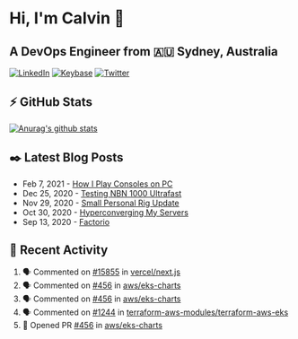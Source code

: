 # Hi, I'm Calvin 🍭
## A DevOps Engineer from 🇦🇺 Sydney, Australia</h3>

[![LinkedIn](https://img.shields.io/badge/-c–bui-0077B5?style=flat-square&labelColor=0077B5&logo=LinkedIn&logoColor=white)](https://www.linkedin.com/in/c-bui/)
[![Keybase](https://img.shields.io/badge/-calvinbui-ff6f21?style=flat-square&labelColor=ff6f21&logo=Keybase&logoColor=white)](https://keybase.io/calvinbui)
[![Twitter](https://img.shields.io/badge/-ASAPCalvin-1DA1F2?style=flat-square&labelColor=1DA1F2&logo=Twitter&logoColor=white)](https://twitter.com/ASAPCalvin)

<!-- https://github.com/rishavanand/github-profilinator -->
## ⚡ GitHub Stats
[![Anurag's github stats](https://github-readme-stats.vercel.app/api?username=calvinbui&count_private=true&hide_title=true)](https://github.com/anuraghazra/github-readme-stats)

<!-- https://github.com/gautamkrishnar/blog-post-workflow -->
## ✒️ Latest Blog Posts

<!-- BLOG-POST-LIST:START -->
- Feb 7, 2021 - [How I Play Consoles on PC](https://calvin.me/how-i-play-consoles-on-pc)
- Dec 25, 2020 - [Testing NBN 1000 Ultrafast](https://calvin.me/testing-nbn-1000-ultrafast)
- Nov 29, 2020 - [Small Personal Rig Update](https://calvin.me/small-personal-rig-update)
- Oct 30, 2020 - [Hyperconverging My Servers](https://calvin.me/hyperconverging-my-servers)
- Sep 13, 2020 - [Factorio](https://calvin.me/factorio)

<!-- BLOG-POST-LIST:END -->

## 🏃‍ Recent Activity

<!--START_SECTION:activity-->
1. 🗣 Commented on [#15855](https://github.com/vercel/next.js/issues/15855) in [vercel/next.js](https://github.com/vercel/next.js)
2. 🗣 Commented on [#456](https://github.com/aws/eks-charts/issues/456) in [aws/eks-charts](https://github.com/aws/eks-charts)
3. 🗣 Commented on [#456](https://github.com/aws/eks-charts/issues/456) in [aws/eks-charts](https://github.com/aws/eks-charts)
4. 🗣 Commented on [#1244](https://github.com/terraform-aws-modules/terraform-aws-eks/issues/1244) in [terraform-aws-modules/terraform-aws-eks](https://github.com/terraform-aws-modules/terraform-aws-eks)
5. 💪 Opened PR [#456](https://github.com/aws/eks-charts/pull/456) in [aws/eks-charts](https://github.com/aws/eks-charts)
<!--END_SECTION:activity-->

